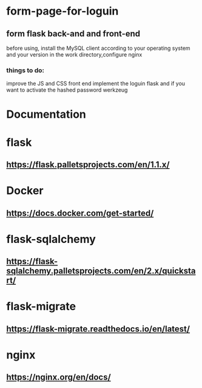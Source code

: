 # form-page-for-loguin
## form flask back-and and front-end
before using, install the MySQL client according to your operating system and your version in the work directory,configure nginx
### things to do:
improve the JS and CSS front end
implement the loguin flask and if you want to activate the hashed password werkzeug
# Documentation
# flask
## https://flask.palletsprojects.com/en/1.1.x/
# Docker
## https://docs.docker.com/get-started/
# flask-sqlalchemy
## https://flask-sqlalchemy.palletsprojects.com/en/2.x/quickstart/
# flask-migrate
## https://flask-migrate.readthedocs.io/en/latest/
# nginx
## https://nginx.org/en/docs/

